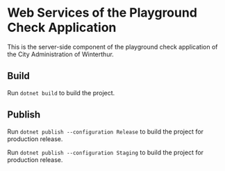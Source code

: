 # Web Services of the Playground Check Application
This is the server-side component of the playground check application of the City Administration of Winterthur.

## Build
Run `dotnet build` to build the project.

## Publish
Run `dotnet publish --configuration Release` to build the project for production release.

Run `dotnet publish --configuration Staging` to build the project for production release.
